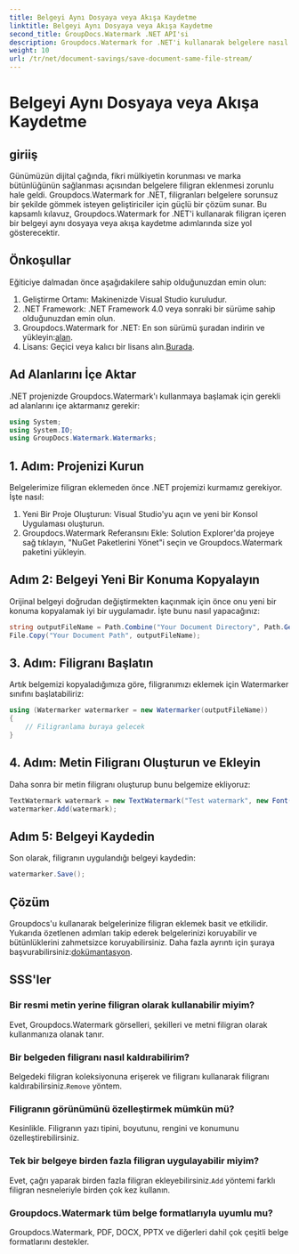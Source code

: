 ```yaml
---
title: Belgeyi Aynı Dosyaya veya Akışa Kaydetme
linktitle: Belgeyi Aynı Dosyaya veya Akışa Kaydetme
second_title: GroupDocs.Watermark .NET API'si
description: Groupdocs.Watermark for .NET'i kullanarak belgelere nasıl filigran ekleyeceğinizi öğrenin. Bu kılavuz, belgenin korunmasını ve bütünlüğünü sağlamaya yönelik talimatlar sağlar.
weight: 10
url: /tr/net/document-savings/save-document-same-file-stream/
---
```


# Belgeyi Aynı Dosyaya veya Akışa Kaydetme

## giriiş
Günümüzün dijital çağında, fikri mülkiyetin korunması ve marka bütünlüğünün sağlanması açısından belgelere filigran eklenmesi zorunlu hale geldi. Groupdocs.Watermark for .NET, filigranları belgelere sorunsuz bir şekilde gömmek isteyen geliştiriciler için güçlü bir çözüm sunar. Bu kapsamlı kılavuz, Groupdocs.Watermark for .NET'i kullanarak filigran içeren bir belgeyi aynı dosyaya veya akışa kaydetme adımlarında size yol gösterecektir.
## Önkoşullar
Eğiticiye dalmadan önce aşağıdakilere sahip olduğunuzdan emin olun:
1. Geliştirme Ortamı: Makinenizde Visual Studio kuruludur.
2. .NET Framework: .NET Framework 4.0 veya sonraki bir sürüme sahip olduğunuzdan emin olun.
3.  Groupdocs.Watermark for .NET: En son sürümü şuradan indirin ve yükleyin:[alan](https://releases.groupdocs.com/Watermark/net/).
4.  Lisans: Geçici veya kalıcı bir lisans alın.[Burada](https://purchase.groupdocs.com/temporary-license/).
## Ad Alanlarını İçe Aktar
.NET projenizde Groupdocs.Watermark'ı kullanmaya başlamak için gerekli ad alanlarını içe aktarmanız gerekir:
```csharp
using System;
using System.IO;
using GroupDocs.Watermark.Watermarks;
```
## 1. Adım: Projenizi Kurun
Belgelerimize filigran eklemeden önce .NET projemizi kurmamız gerekiyor. İşte nasıl:
1. Yeni Bir Proje Oluşturun: Visual Studio'yu açın ve yeni bir Konsol Uygulaması oluşturun.
2. Groupdocs.Watermark Referansını Ekle: Solution Explorer'da projeye sağ tıklayın, "NuGet Paketlerini Yönet"i seçin ve Groupdocs.Watermark paketini yükleyin.
## Adım 2: Belgeyi Yeni Bir Konuma Kopyalayın
Orijinal belgeyi doğrudan değiştirmekten kaçınmak için önce onu yeni bir konuma kopyalamak iyi bir uygulamadır. İşte bunu nasıl yapacağınız:
```csharp
string outputFileName = Path.Combine("Your Document Directory", Path.GetFileName("Your Document Path"));
File.Copy("Your Document Path", outputFileName);
```
## 3. Adım: Filigranı Başlatın
Artık belgemizi kopyaladığımıza göre, filigranımızı eklemek için Watermarker sınıfını başlatabiliriz:
```csharp
using (Watermarker watermarker = new Watermarker(outputFileName))
{
    // Filigranlama buraya gelecek
}
```
## 4. Adım: Metin Filigranı Oluşturun ve Ekleyin
Daha sonra bir metin filigranı oluşturup bunu belgemize ekliyoruz:
```csharp
TextWatermark watermark = new TextWatermark("Test watermark", new Font("Arial", 12));
watermarker.Add(watermark);
```
## Adım 5: Belgeyi Kaydedin
Son olarak, filigranın uygulandığı belgeyi kaydedin:
```csharp
watermarker.Save();
```
## Çözüm
Groupdocs'u kullanarak belgelerinize filigran eklemek basit ve etkilidir. Yukarıda özetlenen adımları takip ederek belgelerinizi koruyabilir ve bütünlüklerini zahmetsizce koruyabilirsiniz. Daha fazla ayrıntı için şuraya başvurabilirsiniz:[dokümantasyon](https://tutorials.groupdocs.com/Watermark/net/).
## SSS'ler
### Bir resmi metin yerine filigran olarak kullanabilir miyim?
Evet, Groupdocs.Watermark görselleri, şekilleri ve metni filigran olarak kullanmanıza olanak tanır.
### Bir belgeden filigranı nasıl kaldırabilirim?
 Belgedeki filigran koleksiyonuna erişerek ve filigranı kullanarak filigranı kaldırabilirsiniz.`Remove` yöntem.
### Filigranın görünümünü özelleştirmek mümkün mü?
Kesinlikle. Filigranın yazı tipini, boyutunu, rengini ve konumunu özelleştirebilirsiniz.
### Tek bir belgeye birden fazla filigran uygulayabilir miyim?
 Evet, çağrı yaparak birden fazla filigran ekleyebilirsiniz.`Add` yöntemi farklı filigran nesneleriyle birden çok kez kullanın.
### Groupdocs.Watermark tüm belge formatlarıyla uyumlu mu?
Groupdocs.Watermark, PDF, DOCX, PPTX ve diğerleri dahil çok çeşitli belge formatlarını destekler.